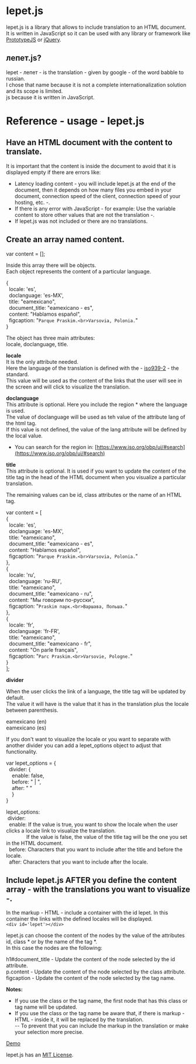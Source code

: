 lepet.js
========

lepet.js is a library that allows to include translation to an HTML document.  
It is written in JavaScript so it can be used with any library or framework like [PrototypeJS](http://prototypejs.org/) or [jQuery](http://www.jquery.com).

лепет.js?
-----------
lepet - лепет - is the translation - given by google - of the word babble to russian.    
I chose that name because it is not a complete internationalization solution and its scope is limited.     
js because it is written in JavaScript.   


Reference - usage - lepet.js   
=============================   

Have an HTML document with the content to translate.   
----------------------------------------------------   

It is important that the content is inside the document to avoid that it is displayed empty if there are errors like:    
- Latency loading content - you will include lepet.js at the end of the document, then it depends on how many files you embed in your document, connection speed of the client, connection speed of your hosting, etc. -.    
- If there is any error with JavaScript - for example: Use the variable content to store other values that are not the translation -.    
- If lepet.js was not included or there are no translations.    

   
Create an array named content.   
---------------------------------

var content = [];   

Inside this array there will be objects.    
Each object represents the content of a particular language.    
   
{   
&nbsp;&nbsp;locale: 'es',   
&nbsp;&nbsp;doclanguage: 'es-MX',   
&nbsp;&nbsp;title: "eamexicano",   
&nbsp;&nbsp;document_title: "eamexicano - es",   
&nbsp;&nbsp;content: "Hablamos español",   
&nbsp;&nbsp;figcaption: "`Parque Praskim.<br>Varsovia, Polonia.`"   
}   
   
The object has three main attributes:      
locale, doclanguage, title.   
   
**locale**   
It is the only attribute needed.    
Here the language of the translation is defined with the - [iso939-2](http://www.loc.gov/standards/iso639-2/php/code_list.php) - the standard.    
This value will be used as the content of the links that the user will see in the screen and will click to visualize the translation.    
   
**doclanguage**   
This attribute is optional.
Here you include the region * where the language is used.   
The value of doclanguage will be used as teh value of the attribute lang of the html tag.   
If this value is not defined, the value of the lang attribute will be defined by the local value.   
* You can search for the region in: [https://www.iso.org/obp/ui/#search](https://www.iso.org/obp/ui/#search)    
   
**title**   
This attribute is optional.
It is used if you want to update the content of the title tag in the head of the HTML document when you visualize a particular translation.
   
The remaining values can be id, class attributes or the name of an HTML tag.   


var content = [   
  {   
&nbsp;&nbsp;locale: 'es',   
&nbsp;&nbsp;doclanguage: 'es-MX',   
&nbsp;&nbsp;title: "eamexicano",   
&nbsp;&nbsp;document_title: "eamexicano - es",   
&nbsp;&nbsp;content: "Hablamos español",   
&nbsp;&nbsp;figcaption: "`Parque Praskim.<br>Varsovia, Polonia.`"   
   },   
  {   
&nbsp;&nbsp;locale: 'ru',   
&nbsp;&nbsp;doclanguage: 'ru-RU',   
&nbsp;&nbsp;title: "eamexicano",   
&nbsp;&nbsp;document_title: "eamexicano - ru",   
&nbsp;&nbsp;content: "Мы говорим по-русски",   
&nbsp;&nbsp;figcaption: "`Praskim парк.<br>Варшава, Польша.`"   
  },   
  {   
&nbsp;&nbsp;locale: 'fr',   
&nbsp;&nbsp;doclanguage: 'fr-FR',   
&nbsp;&nbsp;title: "eamexicano",   
&nbsp;&nbsp;document_title: "eamexicano - fr",   
&nbsp;&nbsp;content: "On parle français",   
&nbsp;&nbsp;figcaption: "`Parc Praskim.<br>Varsovie, Pologne.`"   
  }   
];   

**divider**   

When the user clicks the link of a language, the title tag will be updated by default.   
The value it will have is the value that it has in the translation plus the locale between parenthesis.   

eamexicano (en)   
eamexicano (es)   

If you don't want to visualize the locale or you want to separate with another divider you can add a lepet_options object to adjust that functionality.   
 
var lepet_options = {   
&nbsp;&nbsp;divider: {   
&nbsp;&nbsp;&nbsp;&nbsp;enable: false,   
&nbsp;&nbsp;&nbsp;&nbsp;before: " | ",   
&nbsp;&nbsp;&nbsp;&nbsp;after: " "   
&nbsp;&nbsp;&nbsp;&nbsp;}   
}   
   
lepet_options:   
&nbsp;divider:   
&nbsp;&nbsp;enable: If the value is true, you want to show the locale when the user clicks a locale link to visualize the translation.    
&nbsp;&nbsp;&nbsp;&nbsp;&nbsp;&nbsp;&nbsp;&nbsp;&nbsp;&nbsp;&nbsp;&nbsp;&nbsp;&nbsp;If the value is false, the value of the title tag will be the one you set in the HTML document.    
&nbsp;&nbsp;before: Characters that you want to include after the title and before the locale.   
&nbsp;&nbsp;after: Characters that you want to include after the locale.   
   
Include lepet.js **AFTER** you define the content array - with the translations you want to visualize -.   
-------------------------------------------------------------------------------------------------------

In the markup - HTML - include a container with the id lepet.
In this container the links with the defined locales will be displayed.   
`<div id='lepet'></div>`   

lepet.js can choose the content of the nodes by the value of the attributes id, class * or by the name of the tag *.   
In this case the nodes are the following:   

h1#document_title - Update the content of the node selected by the id attribute.   
p.content - Update the content of the node selected by the class attribute.   
figcaption - Update the content of the node selected by the tag name.   

**Notes:**

- If you use the class or the tag name, the first node that has this class or tag name will be updated.   
- If you use the class or the tag name be aware that, if there is markup - HTML - inside it, it will be replaced by the translation.   
-- To prevent that you can include the markup in the translation or make your selection more precise.   

[Demo](http://www.eamexicano.com/lepet.html)


lepet.js has an [MIT License](http://www.opensource.org/licenses/MIT).